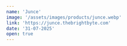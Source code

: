 ```yaml
---
name: 'Junce'
image: '/assets/images/products/junce.webp'
link: 'https://junce.thebrightbyte.com'
date: '31-07-2025'
open: true
---
```

